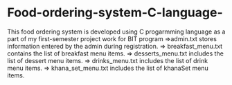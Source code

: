 # Food-ordering-system-C-language-
This food ordering system is developed using C progarmming language as a part of my first-semester project work for BIT program
=>admin.txt stores information entered by the admin during registration.
=> breakfast_menu.txt contains the list of breakfast menu items.
=> desserts_menu.txt includes the list of dessert menu items.
=> drinks_menu.txt includes the list of drink menu items.
=> khana_set_menu.txt includes the list of khanaSet menu items.



